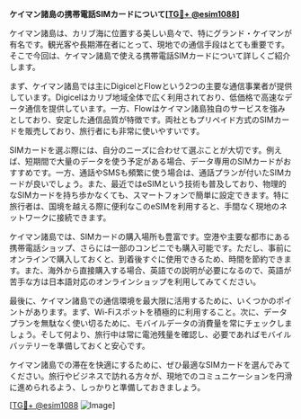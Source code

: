 **ケイマン諸島の携帯電話SIMカードについて[[TG💪+ @esim1088](https://t.me/s/esim1088)]**

ケイマン諸島は、カリブ海に位置する美しい島々で、特にグランド・ケイマンが有名です。観光客や長期滞在者にとって、現地での通信手段はとても重要です。そこで今回は、ケイマン諸島で使える携帯電話SIMカードについて詳しくご紹介します。

まず、ケイマン諸島では主にDigicelとFlowという2つの主要な通信事業者が提供しています。Digicelはカリブ地域全体で広く利用されており、低価格で高速なデータ通信を提供しています。一方、Flowはケイマン諸島独自のサービスを強みとしており、安定した通信品質が特徴です。両社ともプリペイド方式のSIMカードを販売しており、旅行者にも非常に使いやすいです。

SIMカードを選ぶ際には、自分のニーズに合わせて選ぶことが大切です。例えば、短期間で大量のデータを使う予定がある場合、データ専用のSIMカードがおすすめです。一方、通話やSMSも頻繁に使う場合は、通話プランが付いたSIMカードが良いでしょう。また、最近ではeSIMという技術も普及しており、物理的なSIMカードを持ち歩かなくても、スマートフォンで簡単に設定できます。特に旅行者は、国境を越える際に便利なこのeSIMを利用すると、手間なく現地のネットワークに接続できます。

ケイマン諸島では、SIMカードの購入場所も豊富です。空港や主要な都市にある携帯電話ショップ、さらには一部のコンビニでも購入可能です。ただし、事前にオンラインで購入しておくと、到着後すぐに使用できるため、時間を節約できます。また、海外から直接購入する場合、英語での説明が必要になるので、英語が苦手な方は日本語対応のオンラインショップを利用してみてください。

最後に、ケイマン諸島での通信環境を最大限に活用するために、いくつかのポイントがあります。まず、Wi-Fiスポットを積極的に利用すること。次に、データプランを無駄なく使い切るために、モバイルデータの消費量を常にチェックしましょう。そして何より、旅行中は常に電池残量を確認し、必要であればモバイルバッテリーを準備しておくと安心です。

ケイマン諸島での滞在を快適にするために、ぜひ最適なSIMカードを選んでみてください。旅行やビジネスで訪れる方々が、現地でのコミュニケーションを円滑に進められるよう、しっかりと準備しておきましょう。

[[TG💪+ @esim1088](https://t.me/s/esim1088) ![Image](https://i.postimg.cc/Y0z9fWf4/image.png)]